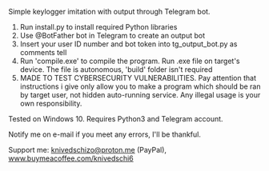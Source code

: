 Simple keylogger imitation with output through Telegram bot.

1. Run install.py to install required Python libraries
2. Use @BotFather bot in Telegram to create an output bot
3. Insert your user ID number and bot token into tg_output_bot.py as comments tell
4. Run 'compile.exe' to compile the program. Run .exe file on target's device. The file is autonomous, 'build' folder isn't required
5. MADE TO TEST CYBERSECURITY VULNERABILITIES. Pay attention that instructions i give only allow you to make a program which should be ran by target user, not hidden auto-running service. Any illegal usage is your own responsibility.

Tested on Windows 10.
Requires Python3 and Telegram account.

Notify me on e-mail if you meet any errors, I'll be thankful.

Support me: knivedschizo@proton.me (PayPal), www.buymeacoffee.com/knivedschi6
